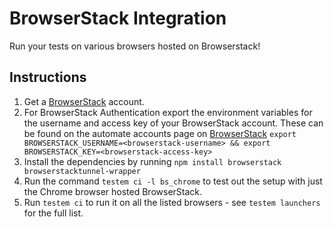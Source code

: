 BrowserStack Integration
========================

Run your tests on various browsers hosted on Browserstack!

Instructions
------------

1. Get a [BrowserStack](browserstack.com) account.
2. For BrowserStack Authentication export the environment variables for the username and access key of your BrowserStack account. These can be found on the automate accounts page on [BrowserStack](https://www.browserstack.com/accounts/automate) `export BROWSERSTACK_USERNAME=<browserstack-username> && export BROWSERSTACK_KEY=<browserstack-access-key>`
3. Install the dependencies by running `npm install browserstack browserstacktunnel-wrapper`
4. Run the command `testem ci -l bs_chrome` to test out the setup with just the Chrome browser hosted BrowserStack.
5. Run `testem ci` to run it on all the listed browsers - see `testem launchers` for the full list.

